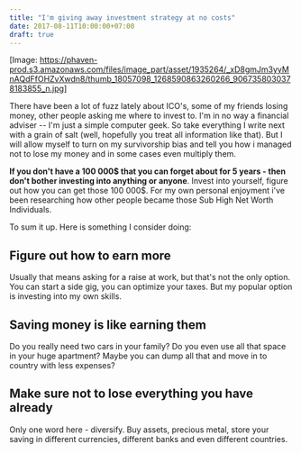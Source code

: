 ```yaml
---
title: "I'm giving away investment strategy at no costs"
date: 2017-08-11T10:00:00+07:00
draft: true
---
```


[Image: https://phaven-prod.s3.amazonaws.com/files/image_part/asset/1935264/_xD8gmJm3yyMnAQdFfOHZvXwdn8/thumb_18057098_1268590863260266_9067358030378183855_n.jpg]

There have been a lot of fuzz lately about ICO's, some of my friends losing money, other people asking me where to invest to. I'm in no way a financial adviser -- I'm just a simple computer geek. So take everything I write next with a grain of salt (well, hopefully you treat all information like that).  But I will allow myself to turn on my survivorship bias and tell you how i managed not to lose my money and in some cases even multiply them.

**If you don't have a 100 000$ that you can forget about for 5 years - then don't bother investing into anything or anyone**. Invest into yourself, figure out how you can get those 100 000$. For my own personal enjoyment i've been researching how other people became those Sub High Net Worth Individuals.

To sum it up. Here is something I consider doing:

## Figure out how to earn more

Usually that means asking for a raise at work, but that's not the only option. You can start a side gig, you can optimize your taxes. But my popular option is investing into my own skills.

## Saving money is like earning them

Do you really need two cars in your family? Do you even use all that space in your huge apartment? Maybe you can dump all that and move in to country with less expenses?

## Make sure not to lose everything you have already

Only one word here - diversify. Buy assets, precious metal, store your saving in different currencies, different banks and even different countries.


